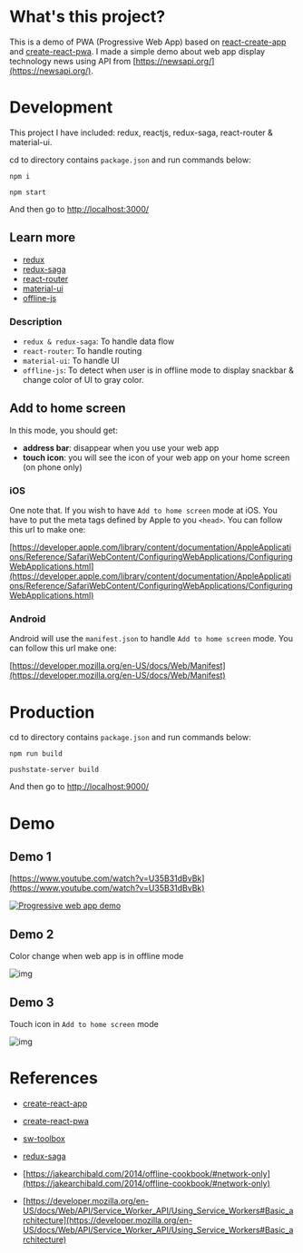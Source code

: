# What's this project?

This is a demo of PWA (Progressive Web App) based on [react-create-app](https://github.com/facebookincubator/create-react-app) and [create-react-pwa](https://github.com/jeffposnick/create-react-pwa). I made a simple demo about web app display technology news using API from [https://newsapi.org/](https://newsapi.org/).

# Development

This project I have included: redux, reactjs, redux-saga, react-router & material-ui.

cd to directory contains ```package.json``` and run commands below:
```
npm i
```

```
npm start
```

And then go to [http://localhost:3000/](http://localhost:3000/)

## Learn more

 - [redux](https://github.com/reactjs/redux)
 - [redux-saga](https://github.com/redux-saga/redux-saga)
 - [react-router](https://github.com/ReactTraining/react-router)
 - [material-ui](http://www.material-ui.com/#/)
 - [offline-js](http://github.hubspot.com/offline/docs/welcome/)

### Description

- `redux & redux-saga`: To handle data flow
- `react-router`: To handle routing
- `material-ui`: To handle UI
- `offline-js`: To detect when user is in offline mode to display snackbar & change color of UI to gray color.

## Add to home screen

In this mode, you should get:
- **address bar**: disappear when you use your web app
- **touch icon**: you will see the icon of your web app on your home screen (on phone only)

### iOS

One note that. If you wish to have `Add to home screen` mode at iOS. You have to put the meta tags defined by Apple to you `<head>`. You can follow this url to make one: 

[https://developer.apple.com/library/content/documentation/AppleApplications/Reference/SafariWebContent/ConfiguringWebApplications/ConfiguringWebApplications.html](https://developer.apple.com/library/content/documentation/AppleApplications/Reference/SafariWebContent/ConfiguringWebApplications/ConfiguringWebApplications.html)

### Android

Android will use the `manifest.json` to handle `Add to home screen` mode. You can follow this url make one:

[https://developer.mozilla.org/en-US/docs/Web/Manifest](https://developer.mozilla.org/en-US/docs/Web/Manifest)

# Production

cd to directory contains ```package.json``` and run commands below:
```
npm run build
```

```
pushstate-server build
```

And then go to [http://localhost:9000/](http://localhost:9000/)

# Demo

## Demo 1

[https://www.youtube.com/watch?v=U35B31dBvBk](https://www.youtube.com/watch?v=U35B31dBvBk)

[![Progressive web app demo](http://i.imgur.com/wmYg8pX.png)](https://www.youtube.com/watch?v=U35B31dBvBk "Progressive web app demo")

## Demo 2
Color change when web app is in offline mode

![img](docs/demo/demo2.gif)

## Demo 3
Touch icon in `Add to home screen` mode

![img](docs/demo/demo3.gif)

# References

- [create-react-app](https://github.com/facebookincubator/create-react-app)

- [create-react-pwa](https://github.com/jeffposnick/create-react-pwa)

- [sw-toolbox](https://github.com/GoogleChrome/sw-toolbox)

- [redux-saga](https://redux-saga.github.io/redux-saga/docs/introduction/BeginnerTutorial.html)

- [https://jakearchibald.com/2014/offline-cookbook/#network-only](https://jakearchibald.com/2014/offline-cookbook/#network-only)

- [https://developer.mozilla.org/en-US/docs/Web/API/Service_Worker_API/Using_Service_Workers#Basic_architecture](https://developer.mozilla.org/en-US/docs/Web/API/Service_Worker_API/Using_Service_Workers#Basic_architecture)